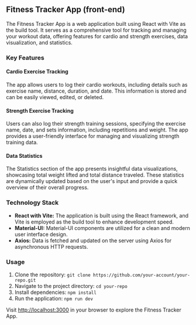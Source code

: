 ## Fitness Tracker App (front-end)

The Fitness Tracker App is a web application built using React with Vite as the build tool. It serves as a comprehensive tool for tracking and managing your workout data, offering features for cardio and strength exercises, data visualization, and statistics.

### Key Features

#### Cardio Exercise Tracking

The app allows users to log their cardio workouts, including details such as exercise name, distance, duration, and date. This information is stored and can be easily viewed, edited, or deleted.

#### Strength Exercise Tracking

Users can also log their strength training sessions, specifying the exercise name, date, and sets information, including repetitions and weight. The app provides a user-friendly interface for managing and visualizing strength training data.

#### Data Statistics

The Statistics section of the app presents insightful data visualizations, showcasing total weight lifted and total distance traveled. These statistics are dynamically updated based on the user's input and provide a quick overview of their overall progress.

### Technology Stack

- **React with Vite:** The application is built using the React framework, and Vite is employed as the build tool to enhance development speed.
- **Material-UI:** Material-UI components are utilized for a clean and modern user interface design.
- **Axios:** Data is fetched and updated on the server using Axios for asynchronous HTTP requests.

### Usage

1. Clone the repository: `git clone https://github.com/your-account/your-repo.git`
2. Navigate to the project directory: `cd your-repo`
3. Install dependencies: `npm install`
4. Run the application: `npm run dev`

Visit [http://localhost:3000](http://localhost:3000) in your browser to explore the Fitness Tracker App.
